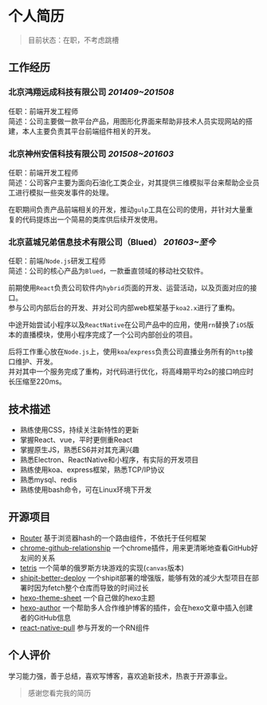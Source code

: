 # 个人简历

> 目前状态：在职，不考虑跳槽

## 工作经历

### 北京鸿翔远成科技有限公司 *201409~201508*

任职：前端开发工程师  
简述：公司主要做一款平台产品，用图形化界面来帮助非技术人员实现网站的搭建，本人主要负责其平台前端组件相关的开发。

### 北京神州安信科技有限公司 *201508~201603*

任职：前端开发工程师  
简述：公司客户主要为面向石油化工类企业，对其提供三维模拟平台来帮助企业员工进行模拟一些突发事件的处理。  

在职期间负责产品前端相关的开发，推动`gulp`工具在公司的使用，并针对大量重复的代码提炼出一个简易的类库供后续开发使用。

### 北京蓝城兄弟信息技术有限公司（Blued） *201603~至今*  

任职：前端/`Node.js`研发工程师  
简述：公司的核心产品为`Blued`，一款垂直领域的移动社交软件。  

前期使用`React`负责公司软件内`hybrid`页面的开发、运营活动，以及页面对应的接口。  
参与公司内部后台的开发、并对公司内部web框架基于`koa2.x`进行了重构。  

中途开始尝试小程序以及`ReactNative`在公司产品中的应用，使用`rn`替换了`iOS`版本的直播模块，使用小程序完成了一个公司内部创业的项目。  

后将工作重心放在`Node.js`上，使用`koa`/`express`负责公司直播业务所有的`http`接口维护、开发。  
并对其中一个服务完成了重构，对代码进行优化，将高峰期平均2s的接口响应时长压缩至220ms。  

## 技术描述

- 熟练使用CSS，持续关注新特性的更新
- 掌握React、vue，平时更侧重React
- 掌握原生JS，熟悉ES6并对其充满兴趣
- 熟悉Electron、ReactNative和小程序，有实际的开发项目
- 熟练使用koa、express框架，熟悉TCP/IP协议
- 熟悉mysql、redis
- 熟练使用bash命令，可在Linux环境下开发

## 开源项目

- [Router](https://github.com/Precursors/Router) 基于浏览器hash的一个路由组件，不依托于任何框架
- [chrome-github-relationship](https://github.com/Jiasm/chrome-github-relationship) 一个chrome插件，用来更清晰地查看GitHub好友间的关系
- [tetris](https://github.com/Jiasm/tetris) 一个简单的俄罗斯方块游戏的实现(`canvas`版本)
- [shipit-better-deploy](https://github.com/bluedapp/shipit-better-deploy) 一个shipit部署的增强版，能够有效的减少大型项目在部署时因为fetch整个仓库而导致的时间过长
- [hexo-theme-sheet](https://github.com/jiasm/hexo-theme-sheet) 一个自己做的hexo主题
- [hexo-author](https://github.com/jiasm/hexo-author) 一个帮助多人合作维护博客的插件，会在hexo文章中插入创建者的GitHub信息
- [react-native-pull](https://github.com/greatbsky/react-native-pull) 参与开发的一个RN组件

## 个人评价

学习能力强，善于总结，喜欢写博客，喜欢追新技术，热衷于开源事业。

> 感谢您看完我的简历
